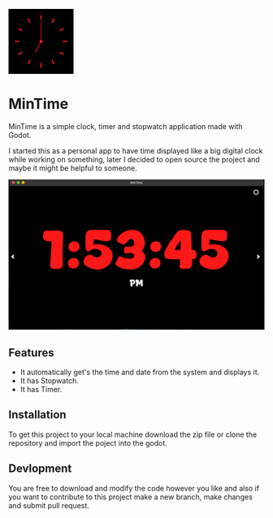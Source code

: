 ![Clock MinTime](icon/mintime.png)
# MinTime

MinTime is a simple clock, timer and stopwatch application made with Godot.

I started this as a personal app to have time displayed like a big digital clock while working on something, later I decided to open source the project and maybe
it might be helpful to someone.

![screenshot first](screenshot/img1.png)

## Features

- It automatically get's the time and date from the system and displays it.
- It has Stopwatch.
- It has Timer.


## Installation

To get this project to your local machine download the zip file or clone the repository and import the poject into the godot.



## Devlopment

You are free to download and modify the code however you like and also if you want to contribute to this project make a new branch, make changes
and submit pull request.


